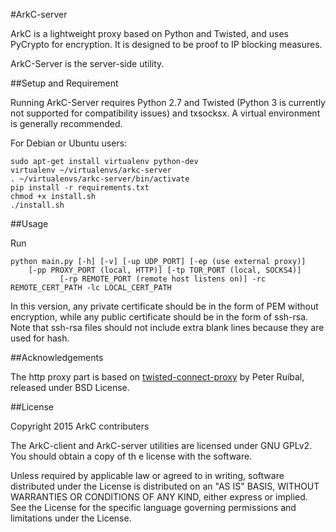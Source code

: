 #ArkC-server

ArkC is a lightweight proxy based on Python and Twisted, and uses PyCrypto for encryption. It is designed to be proof to IP blocking measures.

ArkC-Server is the server-side utility.

##Setup and Requirement

Running ArkC-Server requires Python 2.7 and Twisted (Python 3 is currently not supported for compatibility issues) and txsocksx. A virtual environment is generally recommended.

For Debian or Ubuntu users:

    sudo apt-get install virtualenv python-dev
    virtualenv ~/virtualenvs/arkc-server
    . ~/virtualenvs/arkc-server/bin/activate
    pip install -r requirements.txt
    chmod +x install.sh
    ./install.sh

##Usage

Run

	python main.py [-h] [-v] [-up UDP_PORT] [-ep (use external proxy)] 
		[-pp PROXY_PORT (local, HTTP)] [-tp TOR_PORT (local, SOCKS4)]
               [-rp REMOTE_PORT (remote host listens on)] -rc REMOTE_CERT_PATH -lc LOCAL_CERT_PATH

In this version, any private certificate should be in the form of PEM without encryption, while any public certificate should be in the form of ssh-rsa. Note that ssh-rsa files should not include extra blank lines because they are used for hash.

##Acknowledgements

The http proxy part is based on [twisted-connect-proxy](https://github.com/fmoo/twisted-connect-proxy) by Peter Ruibal, released under BSD License.

##License

Copyright 2015 ArkC contributers

The ArkC-client and ArkC-server utilities are licensed under GNU GPLv2. You should obtain a copy of th
e license with the software.

Unless required by applicable law or agreed to in writing, software
distributed under the License is distributed on an "AS IS" BASIS, WITHOUT
WARRANTIES OR CONDITIONS OF ANY KIND, either express or implied. See the
License for the specific language governing permissions and limitations
under the License.
